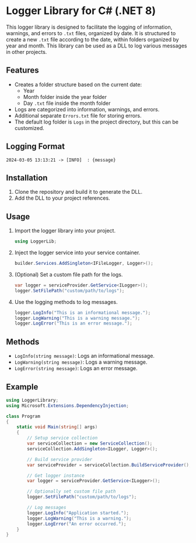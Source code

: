 # Logger Library for C# (.NET 8) #

This logger library is designed to facilitate the logging of information, warnings, and errors to `.txt` files, organized by date. It is structured to create a new `.txt` file according to the date, within folders organized by year and month. This library can be used as a DLL to log various messages in other projects.

## Features ##
* Creates a folder structure based on the current date:
    * Year
    * Month folder inside the year folder
    * Day `.txt` file inside the month folder   
* Logs are categorized into information, warnings, and errors.
* Additional separate `Errors.txt` file for storing errors.
* The default log folder is `Logs` in the project directory, but this can be customized.

## Logging Format ##
`2024-03-05 13:13:21 -> [INFO]  : {message}`

## Installation ##
1. Clone the repository and build it to generate the DLL.
2. Add the DLL to your project references.

## Usage ##
1. Import the logger library into your project.
   ```C#
   using LoggerLib;
   ```
2. Inject the logger service into your service container.
   ```C#
   builder.Services.AddSingleton<IFileLogger, Logger>();
   ```
3. (Optional) Set a custom file path for the logs.
   ```C#
   var logger = serviceProvider.GetService<ILogger>();
   logger.SetFilePath("custom/path/to/logs");
   ```
4. Use the logging methods to log messages.
   ```C#
   logger.LogInfo("This is an informational message.");
   logger.LogWarning("This is a warning message.");
   logger.LogError("This is an error message.");
   ```

## Methods ##
* `LogInfo(string message)`: Logs an informational message.
* `LogWarning(string message)`: Logs a warning message.
* `LogError(string message)`: Logs an error message.

## Example ##
```C#
using LoggerLibrary;
using Microsoft.Extensions.DependencyInjection;

class Program
{
    static void Main(string[] args)
    {
        // Setup service collection
        var serviceCollection = new ServiceCollection();
        serviceCollection.AddSingleton<ILogger, Logger>();

        // Build service provider
        var serviceProvider = serviceCollection.BuildServiceProvider();

        // Get logger instance
        var logger = serviceProvider.GetService<ILogger>();

        // Optionally set custom file path
        logger.SetFilePath("custom/path/to/logs");

        // Log messages
        logger.LogInfo("Application started.");
        logger.LogWarning("This is a warning.");
        logger.LogError("An error occurred.");
    }
}
```
